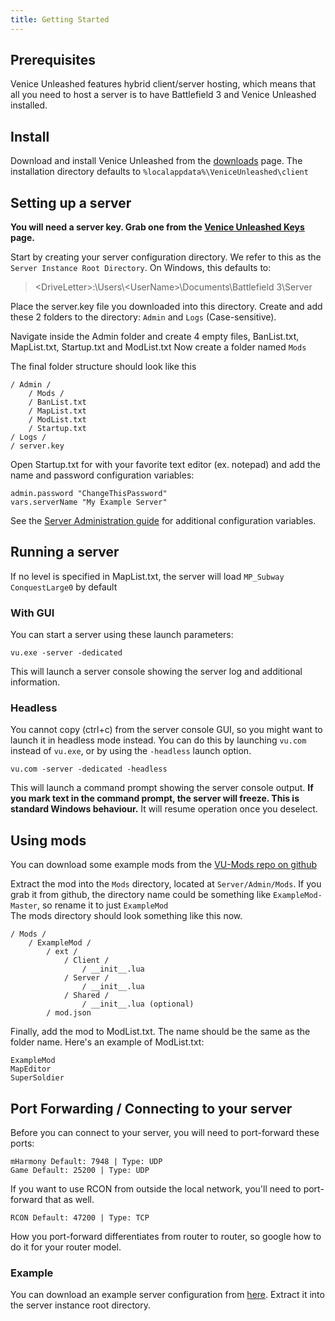 ```yaml
---
title: Getting Started
---
```

## Prerequisites
Venice Unleashed features hybrid client/server hosting, which means that all you need to host a server is to have Battlefield 3 and Venice Unleashed installed.

## Install
Download and install Venice Unleashed from the [downloads](https://veniceunleashed.net/downloads) page.
The installation directory defaults to `%localappdata%\VeniceUnleashed\client`

## Setting up a server
__You will need a server key. Grab one from the [Venice Unleashed Keys](https://veniceunleashed.net) page.__

Start by creating your server configuration directory. We refer to this as the `Server Instance Root Directory`.
On Windows, this defaults to:

> \<DriveLetter\>:\\Users\\\<UserName\>\\Documents\\Battlefield 3\\Server

Place the server.key file you downloaded into this directory.
Create and add these 2 folders to the directory: `Admin` and `Logs` (Case-sensitive).

Navigate inside the Admin folder and create 4 empty files, BanList.txt, MapList.txt, Startup.txt and ModList.txt
Now create a folder named `Mods`

The final folder structure should look like this

    / Admin /
        / Mods /
        / BanList.txt
        / MapList.txt
        / ModList.txt
        / Startup.txt 
    / Logs /
    / server.key

Open Startup.txt for with your favorite text editor (ex. notepad) and add the name and password configuration variables: 

    admin.password "ChangeThisPassword"
    vars.serverName "My Example Server"

See the [Server Administration guide](#) for additional configuration variables.

## Running a server
If no level is specified in MapList.txt, the server will load `MP_Subway ConquestLarge0` by default

### With GUI
You can start a server using these launch parameters:

    vu.exe -server -dedicated

This will launch a server console showing the server log and additional information. 

### Headless
You cannot copy (ctrl+c) from the server console GUI, so you might want to launch it in headless mode instead.
You can do this by launching `vu.com` instead of `vu.exe`, or by using the `-headless` launch option.

    vu.com -server -dedicated -headless

This will launch a command prompt showing the server console output.
__If you mark text in the command prompt, the server will freeze. This is standard Windows behaviour.__
It will resume operation once you deselect.

## Using mods
You can download some example mods from the [VU-Mods repo on github](https://github.com/EmulatorNexus/VU-Mods/)

Extract the mod into the `Mods` directory, located at `Server/Admin/Mods`.
If you grab it from github, the directory name could be something like `ExampleMod-Master`, so rename it to just `ExampleMod`  
The mods directory should look something like this now.

    / Mods /
        / ExampleMod /
            / ext /
                / Client /
                    / __init__.lua
                / Server /
                    / __init__.lua
                / Shared /
                    / __init__.lua (optional)
            / mod.json
Finally, add the mod to ModList.txt. The name should be the same as the folder name.
Here's an example of ModList.txt:

    ExampleMod
    MapEditor
    SuperSoldier
    
## Port Forwarding / Connecting to your server
Before you can connect to your server, you will need to port-forward these ports:

    mHarmony Default: 7948 | Type: UDP
    Game Default: 25200 | Type: UDP

If you want to use RCON from outside the local network, you'll need to port-forward that as well.

    RCON Default: 47200 | Type: TCP
    
How you port-forward differentiates from router to router, so google how to do it for your router model.

### Example
You can download an example server configuration from [here](#). Extract it into the server instance root directory. 
